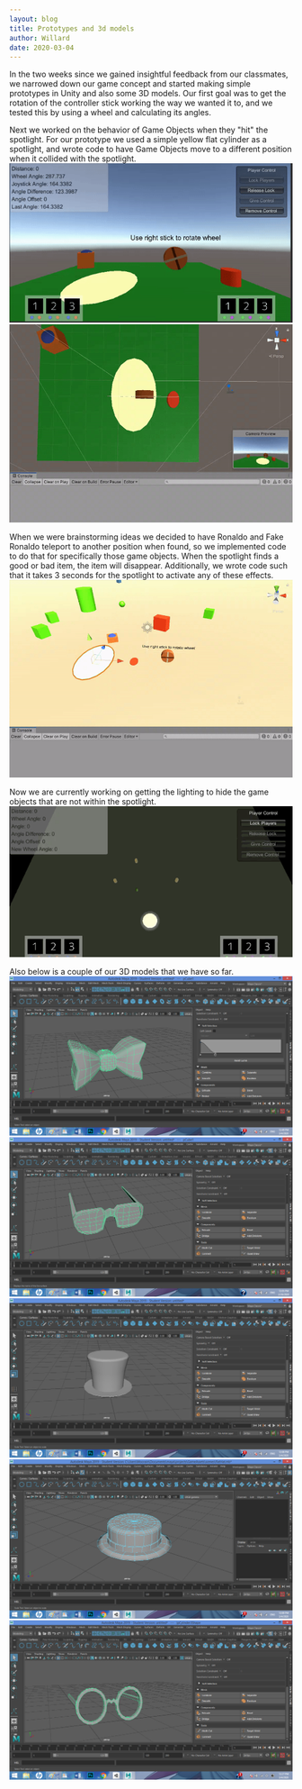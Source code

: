 ```yaml
---
layout: blog
title: Prototypes and 3d models
author: Willard
date: 2020-03-04
---
```


In the two weeks since we gained insightful feedback from our classmates, we narrowed down our game concept and started making simple prototypes in Unity and also some 3D models. Our first goal was to get the rotation of the controller stick working the way we wanted it to, and we tested this by using a wheel and calculating its angles. 


Next we worked on the behavior of Game Objects when they "hit" the spotlight. For our prototype we used a simple yellow flat cylinder as a spotlight, and wrote code to have Game Objects move to a different position when it collided with the spotlight.
![detection.gif](assets/unity_screenshots/detection.gif)
![detection2.gif](assets/unity_screenshots/detection2.gif)

When we were brainstorming ideas we decided to have Ronaldo and Fake Ronaldo teleport to another position when found, so we implemented code to do that for specifically those game objects. When the spotlight finds a good or bad item, the item will disappear. Additionally, we wrote code such that it takes 3 seconds for the spotlight to activate any of these effects. 
![ronaldo_wait.gif](assets/unity_screenshots/ronaldo_wait.gif)

Now we are currently working on getting the lighting to hide the game objects that are not within the spotlight.
![darkmap.gif](assets/unity_screenshots/darkmap.gif)

Also below is a couple of our 3D models that we have so far.
![bowtie.gif](assets/3dmodels/bowtie.png)
![glasses.gif](assets/3dmodels/glasses.png)
![gray_hat.gif](assets/3dmodels/gray_hat.png)
![hat.gif](assets/3dmodels/hat.png)
![small_glasses.gif](assets/3dmodels/small_glasses.png)

